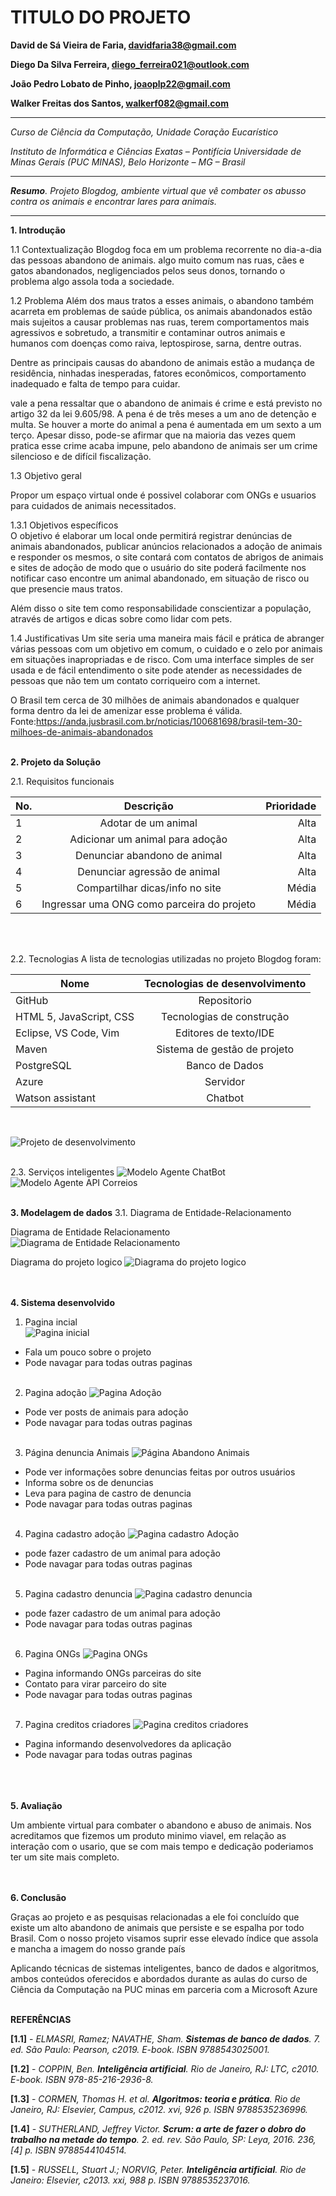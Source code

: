 # TITULO DO PROJETO


**David de Sá Vieira de Faria, davidfaria38@gmail.com**

**Diego Da Silva Ferreira, diego_ferreira021@outlook.com**

**João Pedro Lobato de Pinho, joaoplp22@gmail.com**

**Walker Freitas dos Santos, walkerf082@gmail.com**

---

_Curso de Ciência da Computação, Unidade Coração Eucarístico_

_Instituto de Informática e Ciências Exatas – Pontifícia Universidade de Minas Gerais (PUC MINAS), Belo Horizonte – MG – Brasil_

---

_**Resumo**. Projeto Blogdog, ambiente virtual que vê combater os abusso contra os animais e encontrar lares para animais._

---



**1. Introdução**

 1.1 Contextualização
Blogdog foca em um problema recorrente no dia-a-dia das pessoas abandono de animais. algo muito comum nas ruas, cães e gatos abandonados, negligenciados pelos seus donos, tornando o problema algo assola toda a sociedade.


 1.2 Problema
Além dos maus tratos a esses animais, o abandono também acarreta em problemas de saúde pública, os animais abandonados estão mais sujeitos a causar problemas nas ruas, terem comportamentos mais agressivos e sobretudo, a transmitir e contaminar outros animais e humanos com doenças como raiva, leptospirose, sarna, dentre outras.

Dentre as principais causas do abandono de animais estão a mudança de residência, ninhadas inesperadas, fatores econômicos, comportamento inadequado e falta de tempo para cuidar.

vale a pena ressaltar que o abandono de animais é crime e está previsto no artigo 32 da lei 9.605/98. A pena é de três meses a um ano de detenção e multa. Se houver a morte do animal a pena é aumentada em um sexto a um terço. Apesar disso, pode-se afirmar que na maioria das vezes quem pratica esse crime acaba impune, pelo abandono de animais ser um crime silencioso e de difícil fiscalização.

 1.3 Objetivo geral
 
Propor um espaço virtual onde é possivel colaborar com ONGs e usuarios para cuidados de animais necessitados.

 1.3.1 Objetivos específicos    
O objetivo é elaborar um local onde permitirá registrar denúncias de animais abandonados, publicar anúncios relacionados a adoção de animais e responder os  mesmos, o site contará com contatos de abrigos de animais e sites de adoção de modo que o usuário do site poderá facilmente nos notificar caso encontre um animal abandonado, em situação de risco ou que presencie maus tratos. 

Além disso o site tem como responsabilidade conscientizar a população, através de artigos e dicas sobre como lidar com pets.


 1.4 Justificativas
Um site seria uma maneira mais fácil e prática de abranger várias pessoas com um objetivo em comum, o cuidado e o zelo por animais em situações inapropriadas e de risco. Com uma interface simples de ser usada e de fácil entendimento o site pode atender as necessidades de pessoas que não tem um contato corriqueiro com a internet.

O Brasil tem cerca de 30 milhões de animais abandonados e qualquer forma dentro da lei de amenizar esse problema é válida. 
Fonte:https://anda.jusbrasil.com.br/noticias/100681698/brasil-tem-30-milhoes-de-animais-abandonados
 <br> <br>

**2. Projeto da Solução**

2.1. Requisitos funcionais

| No.     | Descrição                                  | Prioridade |
| ------- |:------------------------------------------:| ----------:|
|    1    | Adotar de um animal                        | Alta       |
|    2    | Adicionar um animal para adoção            | Alta       |
|    3    | Denunciar abandono de animal               | Alta       |
|    4    | Denunciar agressão de animal               | Alta       |
|    5    | Compartilhar dicas/info no site            | Média      |
|    6    | Ingressar uma ONG como parceira do projeto | Média      | 
<br> <br>
 
2.2. Tecnologias
A lista de tecnologias utilizadas no projeto Blogdog foram:

| Nome     | Tecnologias de desenvolvimento  |
| -------- |:--------------------------------:|
| GitHub                   | Repositorio                  |
| HTML 5, JavaScript, CSS  | Tecnologias de construção    |
| Eclipse, VS Code, Vim    | Editores de texto/IDE        |
| Maven                    | Sistema de gestão de projeto |
| PostgreSQL               | Banco de Dados               |
| Azure                    | Servidor                     |
| Watson assistant         | Chatbot                      |
 <br>

![Projeto de desenvolvimento](imagens/Tecnologias_desenvolvimento.png "Projeto de desenvolvimento")
 <br> <br>
 
2.3. Serviços inteligentes
![Modelo Agente ChatBot](imagens/Modelo_agente_Chatbot.jpg "Modelo Agente ChatBot")
![Modelo Agente API Correios](imagens/Modelo_agente_Chatbot.jpg "Modelo Agente API Correios")
 <br> <br>


**3. Modelagem de dados**
3.1. Diagrama de Entidade-Relacionamento

Diagrama de Entidade Relacionamento 
![Diagrama de Entidade Relacionamento](imagens/MER_Dog_Blog_v2.png "Diagrama de Entidade Relacionamento")

Diagrama do projeto logico
![Diagrama do projeto logico](imagens/projeto_logico.png "Diagrama do projeto logico")

 <br> <br>
**4. Sistema desenvolvido**

1. Pagina incial <br>
![Pagina inicial](imagens/paginas_site/pagina_inicial.jpeg "Pagina inicial")
- Fala um pouco sobre o projeto
- Pode navagar para todas outras paginas
 <br> <br>
 
2. Pagina adoção
![Pagina Adoção](imagens/paginas_site/pagina_adocao.jpeg "Pagina Adoção")
- Pode ver posts de animais para adoção
- Pode navagar para todas outras paginas
 <br> <br>

3. Página denuncia Animais
![Página Abandono Animais](imagens/paginas_site/pagina_denuncias.jpeg "Página Abandono Animais")
- Pode ver informações sobre denuncias feitas por outros usuários
- Informa sobre os de denuncias
- Leva para pagina de castro de denuncia
- Pode navagar para todas outras paginas
 <br> <br>
 
4. Pagina cadastro adoção
![Pagina cadastro Adoção](imagens/paginas_site/cadastro_adocao.jpeg "Pagina cadastro Adoção")
- pode fazer cadastro de um animal para adoção
- Pode navagar para todas outras paginas
 <br> <br>
 
5. Pagina cadastro denuncia 
![Pagina cadastro denuncia](imagens/paginas_site/cadastro_denuncias.jpeg "Pagina cadastro denuncia")
- pode fazer cadastro de um animal para adoção
- Pode navagar para todas outras paginas
 <br> <br>
 
6. Pagina ONGs 
![Pagina ONGs](imagens/paginas_site/ongs.jpeg "Pagina ONGs")
- Pagina informando ONGs parceiras do site
- Contato para virar parceiro do site
- Pode navagar para todas outras paginas
 <br> <br>
 
7. Pagina creditos criadores 
![Pagina creditos criadores](imagens/paginas_site/creditos_criadores.jpeg "Pagina creditos criadores")
- Pagina informando desenvolvedores da aplicação
- Pode navagar para todas outras paginas
 <br> <br>
 

 <br> <br>
**5. Avaliação**

Um ambiente virtual para combater o abandono e abuso de animais.
Nos acreditamos que fizemos um produto minimo viavel, em relação as interação com o usario, que se com mais tempo e dedicação poderiamos ter um site mais completo.

<br> <br>
**6. Conclusão**

Graças ao projeto e as pesquisas relacionadas a ele foi concluído que existe um alto abandono de animais que persiste e se espalha por todo Brasil. Com o nosso projeto visamos suprir esse elevado índice que assola e mancha a imagem do nosso grande país 

Aplicando técnicas de sistemas inteligentes, banco de dados e algoritmos, ambos conteúdos oferecidos e abordados durante as aulas do curso de Ciência da Computação na PUC minas em parceria com a Microsoft Azure
 <br> <br>

**REFERÊNCIAS**


**[1.1]** - _ELMASRI, Ramez; NAVATHE, Sham. **Sistemas de banco de dados**. 7. ed. São Paulo: Pearson, c2019. E-book. ISBN 9788543025001._

**[1.2]** - _COPPIN, Ben. **Inteligência artificial**. Rio de Janeiro, RJ: LTC, c2010. E-book. ISBN 978-85-216-2936-8._

**[1.3]** - _CORMEN, Thomas H. et al. **Algoritmos: teoria e prática**. Rio de Janeiro, RJ: Elsevier, Campus, c2012. xvi, 926 p. ISBN 9788535236996._

**[1.4]** - _SUTHERLAND, Jeffrey Victor. **Scrum: a arte de fazer o dobro do trabalho na metade do tempo**. 2. ed. rev. São Paulo, SP: Leya, 2016. 236, [4] p. ISBN 9788544104514._

**[1.5]** - _RUSSELL, Stuart J.; NORVIG, Peter. **Inteligência artificial**. Rio de Janeiro: Elsevier, c2013. xxi, 988 p. ISBN 9788535237016._
